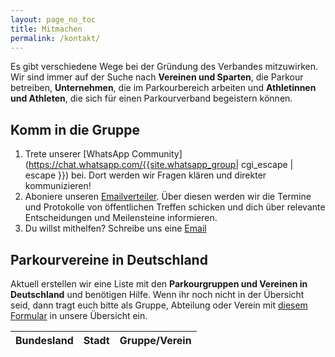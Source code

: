 ```yaml
---
layout: page_no_toc
title: Mitmachen
permalink: /kontakt/
---
```


Es gibt verschiedene Wege bei der Gründung des Verbandes mitzuwirken. Wir sind immer auf der Suche nach **Vereinen und Sparten**, die Parkour betreiben, **Unternehmen**, die im Parkourbereich arbeiten und **Athletinnen und Athleten**, die sich für einen Parkourverband begeistern können.

## Komm in die Gruppe

1. Trete unserer [WhatsApp Community](https://chat.whatsapp.com/{{site.whatsapp_group| cgi_escape | escape }}) bei. Dort werden wir Fragen klären und direkter kommunizieren!
2. Aboniere unseren [Emailverteiler](https://newsletter.8bj.de/subscription/form). Über diesen werden wir die Termine und Protokolle von öffentlichen Treffen schicken und dich über relevante Entscheidungen und Meilensteine informieren.
3. Du willst mithelfen? Schreibe uns eine [Email](mailto:info@parkour-deutschland.de)

## Parkourvereine in Deutschland

Aktuell erstellen wir eine Liste mit den **Parkourgruppen und Vereinen in Deutschland** und benötigen Hilfe. Wenn ihr noch nicht in der Übersicht seid, dann tragt euch bitte als Gruppe, Abteilung oder Verein mit [diesem Formular](https://share.parkour-deutschland.de/apps/forms/s/GPbm9GsgnAfAtXFgRFSmXJ36) in unsere Übersicht ein.

<table id="vereine-table">
  <thead>
    <tr>
      <th>Bundesland</th>
      <th>Stadt</th>
      <th>Gruppe/Verein</th>
    </tr>
  </thead>
  <tbody>
    <!-- Table rows will be dynamically added here -->
  </tbody>
</table>

<script>
  fetch('https://8bj.de/api/verband/vereine')
    .then(response => response.json())
    .then(data => {
      const tableBody = document.querySelector('#vereine-table tbody');

      data.forEach(verein => {
        const row = document.createElement('tr');

        const bundeslandCell = document.createElement('td');
        bundeslandCell.textContent = verein.bundesland;
        row.appendChild(bundeslandCell);

        const stadtCell = document.createElement('td');
        stadtCell.textContent = verein.stadt;
        row.appendChild(stadtCell);

        const vereinCell = document.createElement('td');
        const vereinLink = document.createElement('a');
        vereinLink.href = verein.webseite;
        vereinLink.target = '_blank';
        vereinLink.textContent = verein.name;
        vereinCell.appendChild(vereinLink);
        row.appendChild(vereinCell);

        tableBody.appendChild(row);
      });
    })
    .catch(error => {
      console.error('Error fetching data:', error);
    });
</script>
